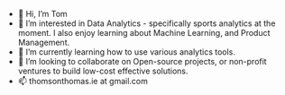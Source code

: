 - 👋 Hi, I’m Tom
- 👀 I’m interested in Data Analytics - specifically sports analytics at the moment. I also enjoy learning about Machine Learning, and Product Management.
- 🌱 I’m currently learning how to use various analytics tools.
- 💞️ I’m looking to collaborate on Open-source projects, or non-profit ventures to build low-cost effective solutions.
- 📫 thomsonthomas.ie at gmail.com

<!---
tomthomas/tomthomas is a ✨ special ✨ repository because its `README.md` (this file) appears on your GitHub profile.
You can click the Preview link to take a look at your changes.
--->
